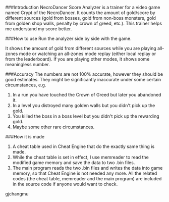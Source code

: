 ###Introduction
NecroDancer Score Analyzer is a trainer for a video game named Crypt of the NecroDancer. It counts the amount of gold/score by different sources (gold from bosses, gold from non-boss monsters, gold from golden shop walls, penalty by crown of greed, etc.). This trainer helps me understand my score better.

###How to use
Run the analyzer side by side with the game. 

It shows the amount of gold from different sources while you are playing all-zones mode or watching an all-zones mode replay (either local replay or from the leaderboard). If you are playing other modes, it shows some meaningless number.

###Accuracy
The numbers are not 100% accurate, however they should be good estimates. They might be significantly inaccurate under some certain circumstances, e.g.

1. In a run you have touched the Crown of Greed but later you abandoned it.
2. In a level you distroyed many golden walls but you didn't pick up the gold.
3. You killed the boss in a boss level but you didn't pick up the rewarding gold.
4. Maybe some other rare circumstances.

###How it is made
1. A cheat table used in Cheat Engine that do the exactly same thing is made.
2. While the cheat table is set in effect, I use memreader to read the modified game memory and save the data to two .bin files.
3. The main program reads the two .bin files and writes the data into game memory, so that Cheat Engine is not needed any more.
All the related codes (the cheat table, memreader and the main program) are included in the source code if anyone would want to check.

gjchangmu